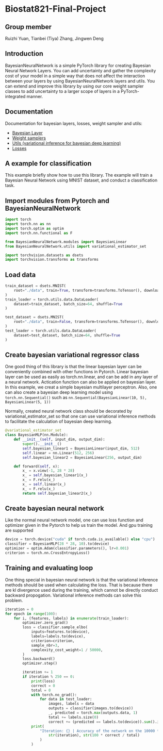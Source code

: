 # Biostat821-Final-Project
## Group member
Ruizhi Yuan, Tianbei (Tiya) Zhang, Jingwen Deng

## Introduction
BayesianNeuralNetwork is a simple PyTorch library for creating Bayesian Neural Network Layers. You can add uncertainty and gather the complexity cost of your model in a simple way that does not affect the interaction between your layers by using BayesianNeuralNetwork layers and utils. You can extend and improve this library by using our core weight sampler classes to add uncertainty to a larger scope of layers in a PyTorch-integrated manner.

## Documentation

Documentation for bayesian layers, losses, weight sampler and utils:
 * [Bayesian Layer](doc/layers.md)
 * [Weight samplers](doc/weight_samplers.md)
 * [Utils (variational inference for bayesian deep learning)](doc/utils.md)
 * [Losses](doc/losses.md)

## A example for classification
This example briefly show how to use this library. The example will train a Bayesian Neural Network using MNIST dataset, and conduct a classification task. 

## Import modules from Pytorch and BayesianNeuralNetwork
```python
import torch
import torch.nn as nn
import torch.optim as optim
import torch.nn.functional as F

from BayesianNeuralNetwork.modules import BayesianLinear
from BayesianNeuralNetwork.utils import variational_estimator_set

import torchvision.datasets as dsets
import torchvision.transforms as transforms
```

## Load data
```python
train_dataset = dsets.MNIST(
    root="./data", train=True, transform=transforms.ToTensor(), download=True
)
train_loader = torch.utils.data.DataLoader(
    dataset=train_dataset, batch_size=64, shuffle=True
)

test_dataset = dsets.MNIST(
    root="./data", train=False, transform=transforms.ToTensor(), download=True
)
test_loader = torch.utils.data.DataLoader(
    dataset=test_dataset, batch_size=64, shuffle=True
)
```
## Create bayesian variational regressor class
One good thing of this library is that the linear bayesian layer can be conveniently combined with other functions in Pytorch. Linear bayesian layer can be used as easily as torch.nn.linear, and can be add in any layer of a neural network. Actication function can also be applied on bayesian layer. In this example, we creat a simple bayesian multilayer perceptron. Also, one can also create a bayesian deep learning model using ```torch.nn.Sequential()``` such as ```nn.Sequential(BayesianLinear(10, 5), BayesianLinear(5, 1))```

Normally, created neural network class should be decorated by variational_estimator_set so that one can use variational inference methods to facilitate the calculation of bayesian deep learning.
```python
@variational_estimator_set
class BayesianMLP(nn.Module):
    def __init__(self, input_dim, output_dim):
        super().__init__()
        self.bayesian_linear1 = BayesianLinear(input_dim, 512)
        self.linear = nn.Linear(512, 256)
        self.bayesian_linear2 = BayesianLinear(256, output_dim)

    def forward(self, x):
        x_ = x.view(-1, 28 * 28)
        x_ = self.bayesian_linear1(x_)
        x_ = F.relu(x_)
        x_ = self.linear(x_)
        x_ = F.relu(x_)
        return self.bayesian_linear2(x_)
```
## Create bayesian neural network
Like the normal neural network model, one can use loss function and optimizer given in the Pytorch to help us train the model. And gpu training are supported
```python
device = torch.device("cuda" if torch.cuda.is_available() else "cpu")
classifier = BayesianMLP(28 * 28, 10).to(device)
optimizer = optim.Adam(classifier.parameters(), lr=0.001)
criterion = torch.nn.CrossEntropyLoss()
```
## Training and evaluating loop
One thing special in bayesian neural network is that the variational inference methods should be used when calculating the loss. That is because there are kl divergence used during the training, which cannot be directly conduct backward propogation. Variational inference methods can solve this problem.
```python
iteration = 0
for epoch in range(100):
    for i, (features, labels) in enumerate(train_loader):
        optimizer.zero_grad()
        loss = classifier.sample_elbo(
            inputs=features.to(device),
            labels=labels.to(device),
            criterion=criterion,
            sample_nbr=3,
            complexity_cost_weight=1 / 50000,
        )
        loss.backward()
        optimizer.step()

        iteration += 1
        if iteration % 250 == 0:
            print(loss)
            correct = 0
            total = 0
            with torch.no_grad():
                for data in test_loader:
                    images, labels = data
                    outputs = classifier(images.to(device))
                    _, predicted = torch.max(outputs.data, 1)
                    total += labels.size(0)
                    correct += (predicted == labels.to(device)).sum().item()
            print(
                "Iteration: {} | Accuracy of the network on the 10000 test images: {} %".format(
                    str(iteration), str(100 * correct / total)
                )
            )
```
